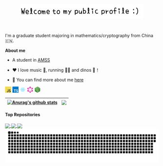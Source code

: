 <p align="center"><a href="https://fffmath.github.io"><img width="80%" alt="Hello, I'm fffmath. Welcome!" src="./assets/gh-readme-header.png" /></a></p>

<br />

I'm a graduate student majoring in mathematics/cryptography from China 🇨🇳.

**About me**

- A student in [AMSS](http://www.amss.ac.cn//)

- ❤️ I love music 🎵, running 🏃‍♀️ and dinos 🦕！

- 📖 You can find more about me [here](https://www.fffmath.com)

<code><img height="20" alt="javascript" src="https://raw.githubusercontent.com/github/explore/80688e429a7d4ef2fca1e82350fe8e3517d3494d/topics/javascript/javascript.png"></code>
<code><img height="20" alt="typescript" src="https://raw.githubusercontent.com/github/explore/80688e429a7d4ef2fca1e82350fe8e3517d3494d/topics/typescript/typescript.png"></code>
<code><img height="20" alt="react" src="https://raw.githubusercontent.com/github/explore/80688e429a7d4ef2fca1e82350fe8e3517d3494d/topics/react/react.png"></code>
<code><img height="20" alt="graphql" src="https://raw.githubusercontent.com/github/explore/5c058a388828bb5fde0bcafd4bc867b5bb3f26f3/topics/graphql/graphql.png"></code>
<code><img height="20" alt="nodejs" src="https://raw.githubusercontent.com/github/explore/80688e429a7d4ef2fca1e82350fe8e3517d3494d/topics/nodejs/nodejs.png"></code>    


| <a href="https://github.com/anuraghazra/github-readme-stats"><img align="center" src="https://github-readme-stats.vercel.app/api?username=fffmath&show_icons=true&include_all_commits=true&theme=buefy&hide_border=true" alt="Anurag's github stats" /></a> | <a href="https://github.com/anuraghazra/github-readme-stats"><img align="center" src="https://github-readme-stats.vercel.app/api/top-langs/?username=fffmath&layout=compact&theme=buefy&hide_border=true" /></a> |
| ------------- | ------------- |

#### Top Repositories

<a href="https://github.com/fffmath/homepage">
  <img align="center" src="https://github-readme-stats.vercel.app/api/pin/?username=fffmath&repo=homepage&theme=buefy" />
</a>

<a href="https://github.com/fffmath/useful-link">
  <img align="center" src="https://github-readme-stats.vercel.app/api/pin/?username=fffmath&repo=useful-link&theme=buefy" />
</a>

<a href="https://github.com/fffmath/theorem-you-must-know">
  <img align="center" src="https://github-readme-stats.vercel.app/api/pin/?username=fffmath&repo=theorem-you-must-know&theme=buefy" />
</a>
<picture>
  <source media="(prefers-color-scheme: dark)" srcset="https://raw.githubusercontent.com/fffmath/fffmath/output/github-contribution-grid-snake-dark.svg">
  <source media="(prefers-color-scheme: light)" srcset="https://raw.githubusercontent.com/fffmath/fffmath/output/github-contribution-grid-snake.svg">
  <img alt="github contribution grid snake animation" src="https://raw.githubusercontent.com/fffmath/fffmath/output/github-contribution-grid-snake.svg">
</picture>
<br />
<br />

